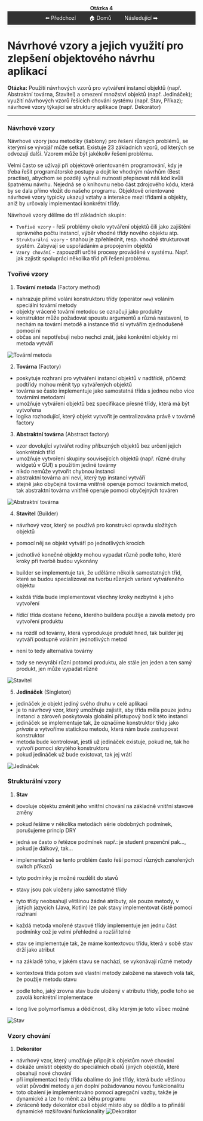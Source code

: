 <div align="center" style="margin-top: 16px;">
    <strong>Otázka 4</strong>
</div>

<nav style="
    position: sticky;
    top: 0;
    z-index: 100;
    background: rgba(0,0,0,0.8);
    padding: 8px 0 4px 0;
    box-shadow: 0 2px 8px rgba(0,0,0,0.1);
    text-align: center;
">
    <a href="03.md" style="color:white; text-decoration:none; margin: 0 16px;">⬅️ Předchozí</a>
    <a href="../README.md" style="color:white; text-decoration:none; margin: 0 16px;">🏠 Domů</a>
    <a href="05.md" style="color:white; text-decoration:none; margin: 0 16px;">Následující ➡️</a>
</nav>

# Návrhové vzory a jejich využití pro zlepšení objektového návrhu aplikací

**Otázka:** Použití návrhových vzorů pro vytváření instancí objektů (např. Abstraktní továrna, Stavitel) a omezení množství
objektů (např. Jedináček); využití návrhových vzorů řešících chování systému (např. Stav, Příkaz); návrhové vzory týkající se struktury aplikace (např. Dekorátor)

---

### Návrhové vzory
Návrhové vzory jsou metodiky (šablony) pro řešení různých problémů, se kterými se vývojář může setkat.
Existuje 23 základních vzorů, od kterých se odvozují další.
Vzorem může být jakékoliv řešení problému.

Velmi často se užívají při objektově orientovaném programování, kdy je třeba řešit programátorské postupy a dojít ke
vhodným návrhům (Best practise), abychom se později vyhnuli nutnosti přepisovat náš kód kvůli špatnému návrhu.
Nejedná se o knihovnu nebo část zdrojového kódu, která by se dala přímo vložit do našeho programu.
Objektově orientované návrhové vzory typicky ukazují vztahy a interakce mezi třídami a objekty, aniž by určovaly
implementaci konkrétní třídy.

Návrhové vzory dělíme do tří základních skupin:

- `Tvořivé vzory` - řeší problémy okolo vytváření objektů čili jako zajištění
  správného počtu instancí, výběr vhodné třídy nového objektu atp.
- `Strukturální vzory` - snahou je zpřehlednit, resp. vhodně
  strukturovat systém. Zabývají se uspořádáním a propojením objektů
- `Vzory chování` - zapouzdří určité procesy prováděné v systému.
  Např. jak zajistit spolupráci několika tříd při řešení problému.

### Tvořivé vzory

1. **Tovární metoda** (Factory method)

- nahrazuje přímé volání konstruktoru třídy (operátor `new`) voláním speciální tovární metody
- objekty vrácené tovární metodou se označují jako produkty
- konstruktor může požadovat spoustu argumentů a různá nastavení, to nechám na tovární metodě a instance tříd si
  vytvářím zjednodušeně pomocí ní
- občas ani nepotřebuji nebo nechci znát, jaké konkrétní objekty mi metoda vytváří

![Tovární metoda](img/factory-method.png)

2. **Továrna** (Factory)

- poskytuje rozhraní pro vytváření instancí objektů v nadtřídě, přičemž podtřídy mohou měnit typ vytvářených objektů
- továrna se často implementuje jako samostatná třída s jednou nebo více továrními metodami
- umožňuje vytváření objektů bez specifikace přesné třídy, která má být vytvořena
- logika rozhodující, který objekt vytvořit je centralizována právě v továrně
  factory

3. **Abstraktní továrna** (Abstract factory)

- vzor dovolující vytvářet rodiny příbuzných objektů bez určení jejich konkrétních tříd
- umožňuje vytvoření skupiny souvisejících objektů (např. různé druhy widgetů v GUI) s použitím jediné továrny
- nikdo nemůže vytvořit chybnou instanci
- abstraktní továrna ani neví, který typ instancí vytváří
- stejně jako obyčejná továrna vnitřně operuje pomocí továrních metod, tak abstraktní továrna vnitřně operuje pomocí
  obyčejných továren

![Abstraktní továrna](img/abstract-factory.png)

4. **Stavitel** (Builder)

- návrhový vzor, který se používá pro konstrukci opravdu složitých objektů
- pomocí něj se objekt vytváří po jednotlivých krocích
- jednotlivé konečné objekty mohou vypadat různě podle toho, které kroky při tvorbě budou vykonány

- builder se implementuje tak, že uděláme několik samostatných tříd, které se budou
  specializovat na tvorbu různých variant vytvářeného objektu
- každá třída bude implementovat všechny kroky nezbytné k jeho vytvoření
- řídící třída dostane řečeno, kterého buildera použije a zavolá metody pro vytvoření produktu

- na rozdíl od továrny, která vyprodukuje produkt hned, tak builder jej vytváří postupně voláním jednotlivých metod
- není to tedy alternativa továrny
- tady se nevyrábí různí potomci produktu, ale stále jen jeden a ten samý produkt, jen může
  vypadat různě

![Stavitel](img/builder.png)

5. **Jedináček** (Singleton)

- jedináček je objekt jediný svého druhu v celé aplikaci
- je to návrhový vzor, který umožňuje zajistit, aby třída měla pouze jednu instanci a zároveň poskytovala globální
  přístupový bod k této instanci
- jedináček se implementuje tak, že označíme konstruktor třídy jako *private* a vytvoříme statickou metodu, která nám
  bude zastupovat konstruktor
- metoda bude kontrolovat, jestli už jedináček existuje, pokud ne, tak ho vytvoří pomocí skrytého konstruktoru
- pokud jedináček už bude existovat, tak jej vrátí

![Jedináček](img/singleton.png)

### Strukturální vzory

1. **Stav**

- dovoluje objektu změnit jeho vnitřní chování na základně vnitřní stavové změny
- pokud řešíme v několika metodách série obdobných podmínek, porušujeme princip DRY
- jedná se často o řetězce podmínek např.: je student prezenční pak…, pokud je dálkový, tak…
- implementačně se tento problém často řeší pomocí různých zanořených switch příkazů

- tyto podmínky je možné rozdělit do stavů
- stavy jsou pak uloženy jako samostatné třídy
- tyto třídy neobsahují většinou žádné atributy, ale pouze metody, v jistých jazycích (Java, Kotlin) lze pak stavy
  implementovat čistě pomocí rozhraní
- každá metoda vnořené stavové třídy implementuje jen jednu část
  podmínky což je velmi přehledné a rozšiřitelné

- stav se implementuje tak, že máme kontextovou třídu, která v sobě stav drží jako atribut
- na základě toho, v jakém stavu se nachází, se vykonávají různé metody
- kontextová třída potom své vlastní metody založené na stavech volá tak, že použije metodu stavu
- podle toho, jaký zrovna stav bude uložený v atributu třídy, podle toho se zavolá konkrétní implementace
- long live polymorfismus a dědičnost, díky kterým je toto vůbec možné

![Stav](img/state.png)

### Vzory chování

1. **Dekorátor**

- návrhový vzor, který umožňuje připojit k objektům nové chování
- dokáže umístit objekty do speciálních obalů (jiných objektů), které obsahují nové chování
- při implementaci tedy třídu obalíme do jiné třídy, která bude většinou volat původní metody a jen doplní požadovanou
  novou funkcionalitu
- toto obalení je implementováno pomocí agregační vazby, takže je dynamické a lze ho měnit za běhu programu
- zkráceně tedy dekorátor obalí objekt místo aby se dědilo a to přináší dynamické rozšiřování funkcionality
  ![Dekorátor](img/decorator.png)